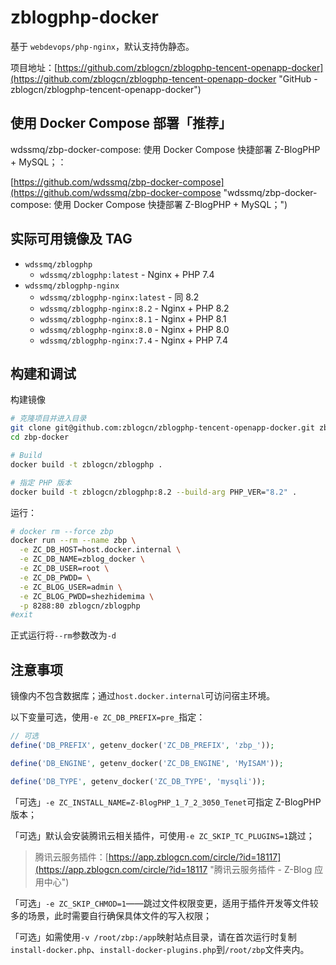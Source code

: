 # zblogphp-docker

基于 `webdevops/php-nginx`，默认支持伪静态。

项目地址：[https://github.com/zblogcn/zblogphp-tencent-openapp-docker](https://github.com/zblogcn/zblogphp-tencent-openapp-docker "GitHub - zblogcn/zblogphp-tencent-openapp-docker")

## 使用 Docker Compose 部署「推荐」

wdssmq/zbp-docker-compose: 使用 Docker Compose 快捷部署 Z-BlogPHP + MySQL；：

[https://github.com/wdssmq/zbp-docker-compose](https://github.com/wdssmq/zbp-docker-compose "wdssmq/zbp-docker-compose: 使用 Docker Compose 快捷部署 Z-BlogPHP + MySQL；")

## 实际可用镜像及 TAG

- `wdssmq/zblogphp`
    - `wdssmq/zblogphp:latest` - Nginx + PHP 7.4
- `wdssmq/zblogphp-nginx`
    - `wdssmq/zblogphp-nginx:latest` - 同 8.2
    - `wdssmq/zblogphp-nginx:8.2`    - Nginx + PHP 8.2
    - `wdssmq/zblogphp-nginx:8.1`    - Nginx + PHP 8.1
    - `wdssmq/zblogphp-nginx:8.0`    - Nginx + PHP 8.0
    - `wdssmq/zblogphp-nginx:7.4`    - Nginx + PHP 7.4

## 构建和调试

构建镜像

```bash
# 克隆项目并进入目录
git clone git@github.com:zblogcn/zblogphp-tencent-openapp-docker.git zbp-docker
cd zbp-docker

# Build
docker build -t zblogcn/zblogphp .

# 指定 PHP 版本
docker build -t zblogcn/zblogphp:8.2 --build-arg PHP_VER="8.2" .

```
运行：

```bash
# docker rm --force zbp
docker run --rm --name zbp \
  -e ZC_DB_HOST=host.docker.internal \
  -e ZC_DB_NAME=zblog_docker \
  -e ZC_DB_USER=root \
  -e ZC_DB_PWDD= \
  -e ZC_BLOG_USER=admin \
  -e ZC_BLOG_PWDD=shezhidemima \
  -p 8288:80 zblogcn/zblogphp
#exit
```
正式运行将`--rm`参数改为`-d`

## 注意事项

镜像内不包含数据库；通过`host.docker.internal`可访问宿主环境。

以下变量可选，使用`-e ZC_DB_PREFIX=pre_`指定：

```php
// 可选
define('DB_PREFIX', getenv_docker('ZC_DB_PREFIX', 'zbp_'));

define('DB_ENGINE', getenv_docker('ZC_DB_ENGINE', 'MyISAM'));

define('DB_TYPE', getenv_docker('ZC_DB_TYPE', 'mysqli'));
```

「可选」`-e ZC_INSTALL_NAME=Z-BlogPHP_1_7_2_3050_Tenet`可指定 Z-BlogPHP 版本；

「可选」默认会安装腾讯云相关插件，可使用`-e ZC_SKIP_TC_PLUGINS=1`跳过；

> 腾讯云服务插件：[https://app.zblogcn.com/circle/?id=18117](https://app.zblogcn.com/circle/?id=18117 "腾讯云服务插件 - Z-Blog 应用中心")

「可选」`-e ZC_SKIP_CHMOD=1`——跳过文件权限变更，适用于插件开发等文件较多的场景，此时需要自行确保具体文件的写入权限；

「可选」如需使用`-v /root/zbp:/app`映射站点目录，请在首次运行时复制`install-docker.php`、`install-docker-plugins.php`到`/root/zbp`文件夹内。
